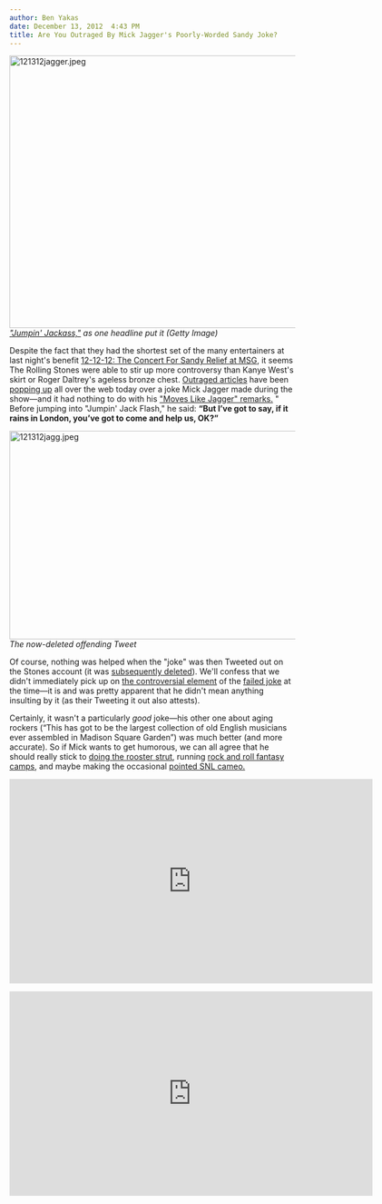 ```yaml
---
author: Ben Yakas
date: December 13, 2012  4:43 PM
title: Are You Outraged By Mick Jagger's Poorly-Worded Sandy Joke?
---
```


<p><span class="mt-enclosure mt-enclosure-image" style="display: inline;"> </span></p><div class="image-none"> <img alt="121312jagger.jpeg" src="https://web.archive.org/web/20121218192408im_/http://gothamist.com/attachments/byakas/121312jagger.jpeg" width="640" height="480"> <br> <i> <a href="https://web.archive.org/web/20121218192408/http://twitchy.com/2012/12/13/jumpin-jackass-mick-jagger-tells-sandy-relief-victims-if-it-rains-in-london-youve-got-to-come-help-us/?utm_source=twitterfeed&amp;utm_medium=twitter">&quot;Jumpin&apos; Jackass,&quot;</a> as one headline put it (Getty Image)</i></div> <p></p>

<p>Despite the fact that they had the shortest set of the many entertainers at last night&apos;s benefit <a href="https://web.archive.org/web/20121218192408/http://gothamist.com/2012/12/13/videos_photos_all-star_musicians_br.php#photo-1">12-12-12: The Concert For Sandy Relief at MSG</a>, it seems The Rolling Stones were able to stir up more controversy than Kanye West&apos;s skirt or Roger Daltrey&apos;s ageless bronze chest. <a href="https://web.archive.org/web/20121218192408/http://washington.cbslocal.com/2012/12/12/jagger-sparks-some-controversy-with-comment-at-sandy-relief-concert-if-it-rains-in-london-youve-got-to-come-help-us/">Outraged articles</a> have been <a href="https://web.archive.org/web/20121218192408/http://www.nydailynews.com/new-york/mick-jagger-sandy-humor-falls-flat-12-12-12-relief-concert-article-1.1219355">popping up</a> all over the web today over a joke Mick Jagger made during the show&#x2014;and it had nothing to do with his <a href="https://web.archive.org/web/20121218192408/http://www.huffingtonpost.com/2012/12/12/mick-jagger-moves-like-jagger_n_2287632.html">&quot;Moves Like Jagger&quot; remarks.</a> &quot; Before jumping into &quot;Jumpin&apos; Jack Flash,&quot; he said: <strong>&#x201C;But I&#x2019;ve got to say, if it rains in London, you&#x2019;ve got to come and help us, OK?&#x201D;</strong></p>

<p><span class="mt-enclosure mt-enclosure-image" style="display: inline;"> </span></p><div class="image-none"> <img alt="121312jagg.jpeg" src="https://web.archive.org/web/20121218192408im_/http://gothamist.com/attachments/byakas/121312jagg.jpeg" width="640" height="367"> <br> <i> The now-deleted offending Tweet</i></div> <p></p>

<p>Of course, nothing was helped when the &quot;joke&quot; was then Tweeted out on the Stones account (it was <a href="https://web.archive.org/web/20121218192408/https://www.google.com/search?q=rains+in+london+rolling+stones+twitter&amp;oq=rains+in+london+rolling+stones+twitter&amp;aqs=chrome.0.57j62.7051&amp;sugexp=chrome,mod=5&amp;sourceid=chrome&amp;ie=UTF-8">subsequently deleted</a>). We&apos;ll confess that we didn&apos;t immediately pick up on <a href="https://web.archive.org/web/20121218192408/http://www.mediaite.com/tv/mick-jagger-sparks-controversy-with-joke-about-americans-returning-the-favor-for-sandy-benefit-concert/">the controversial element</a> of the <a href="https://web.archive.org/web/20121218192408/http://twitchy.com/2012/12/13/jumpin-jackass-mick-jagger-tells-sandy-relief-victims-if-it-rains-in-london-youve-got-to-come-help-us/?utm_source=twitterfeed&amp;utm_medium=twitter">failed joke</a> at the time&#x2014;it is and was pretty apparent that he didn&apos;t mean anything insulting by it (as their Tweeting it out also attests). </p>

<p>Certainly, it wasn&apos;t a particularly <em>good</em> joke&#x2014;his other one about aging rockers (&#x201C;This has got to be the largest collection of old English musicians ever assembled in Madison Square Garden&#x201D;) was much better (and more accurate). So if Mick wants to get humorous, we can all agree that he should really stick to <a href="https://web.archive.org/web/20121218192408/http://www.youtube.com/watch?feature=player_embedded&amp;v=r_I1-KvamTA">doing the rooster strut</a>, running <a href="https://web.archive.org/web/20121218192408/http://www.youtube.com/watch?v=UUKKenvoH1U">rock and roll fantasy camps</a>, and maybe making the occasional <a href="https://web.archive.org/web/20121218192408/http://www.youtube.com/watch?v=N-ZiYZ5pN3Y">pointed SNL cameo.</a> </p>

<p><iframe width="640" height="360" src="https://web.archive.org/web/20121218192408if_/http://www.youtube.com/embed/EUIo7IQO4to" frameborder="0" allowfullscreen></iframe></p>

<p><iframe width="640" height="360" src="https://web.archive.org/web/20121218192408if_/http://www.youtube.com/embed/qoHqD93YO08" frameborder="0" allowfullscreen></iframe></p>